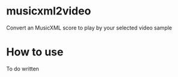 # musicxml2video
Convert an MusicXML score to play by your selected video sample

# How to use
To do written

